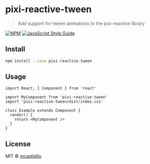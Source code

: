 # pixi-reactive-tween

> Add support for tween animations to the pixi-reactive library

[![NPM](https://img.shields.io/npm/v/pixi-reactive-tween.svg)](https://www.npmjs.com/package/pixi-reactive-tween) [![JavaScript Style Guide](https://img.shields.io/badge/code_style-standard-brightgreen.svg)](https://standardjs.com)

## Install

```bash
npm install --save pixi-reactive-tween
```

## Usage

```tsx
import React, { Component } from 'react'

import MyComponent from 'pixi-reactive-tween'
import 'pixi-reactive-tween/dist/index.css'

class Example extends Component {
  render() {
    return <MyComponent />
  }
}
```

## License

MIT © [mcastiello](https://github.com/mcastiello)
